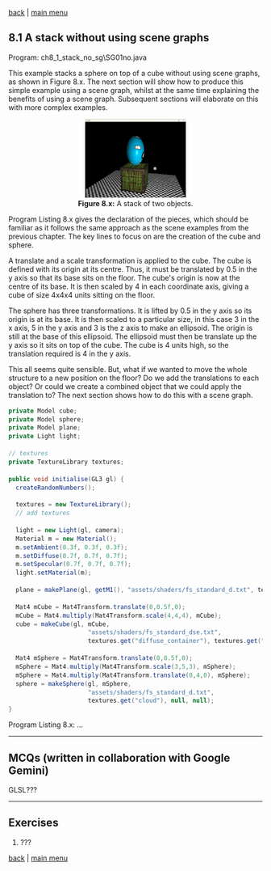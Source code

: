 [back](ch8.md) | [main menu](../README.md)
 
## 8.1 A stack without using scene graphs

Program: ch8_1_stack_no_sg\SG01no.java

This example stacks a sphere on top of a cube without using scene graphs, as shown in Figure 8.x. The next section will show how to produce this simple example using a scene graph, whilst at the same time explaining the benefits of using a scene graph. Subsequent sections will elaborate on this with more complex examples.

<p align="center">
  <img src="ch8_img/ch8_1_stack.png" alt="a sphere on top of a cube" width="200"><br>
  <strong>Figure 8.x:</strong> A stack of two objects.
</p>

Program Listing 8.x gives the declaration of the pieces, which should be familiar as it follows the same approach as the scene examples from the previous chapter. The key lines to focus on are the creation of the cube and sphere.

A translate and a scale transformation is applied to the cube. The cube is defined with its origin at its centre. Thus, it must be translated by 0.5 in the y axis so that its base sits on the floor. The cube's origin is now at the centre of its base. It is then scaled by 4 in each coordinate axis, giving a cube of size 4x4x4 units sitting on the floor.

The sphere has three transformations. It is lifted by 0.5 in the y axis so its origin is at its base. It is then scaled to a particular size, in this case 3 in the x axis, 5 in the y axis and 3 is the z axis to make an ellipsoid. The origin is still at the base of this ellipsoid. The ellipsoid must then be translate up the y axis so it sits on top of the cube. The cube is 4 units high, so the translation required is 4 in the y axis.

This all seems quite sensible. But, what if we wanted to move the whole structure to a new position on the floor? Do we add the translations to each object? Or could we create a combined object that we could apply the translation to? The next section shows how to do this with a scene graph.

```java
private Model cube;
private Model sphere;
private Model plane;
private Light light;

// textures
private TextureLibrary textures;

public void initialise(GL3 gl) {
  createRandomNumbers();

  textures = new TextureLibrary();
  // add textures

  light = new Light(gl, camera);
  Material m = new Material();
  m.setAmbient(0.3f, 0.3f, 0.3f);
  m.setDiffuse(0.7f, 0.7f, 0.7f);
  m.setSpecular(0.7f, 0.7f, 0.7f);
  light.setMaterial(m);

  plane = makePlane(gl, getM1(), "assets/shaders/fs_standard_d.txt", textures.get("chequerboard"), null, null);
  
  Mat4 mCube = Mat4Transform.translate(0,0.5f,0);
  mCube = Mat4.multiply(Mat4Transform.scale(4,4,4), mCube);
  cube = makeCube(gl, mCube,
                      "assets/shaders/fs_standard_dse.txt", 
                      textures.get("diffuse_container"), textures.get("specular_container"), textures.get("matrix"));

  Mat4 mSphere = Mat4Transform.translate(0,0.5f,0);
  mSphere = Mat4.multiply(Mat4Transform.scale(3,5,3), mSphere);
  mSphere = Mat4.multiply(Mat4Transform.translate(0,4,0), mSphere);
  sphere = makeSphere(gl, mSphere,
                      "assets/shaders/fs_standard_d.txt", 
                      textures.get("cloud"), null, null);
}
```

Program Listing 8.x: ...

---


## MCQs (written in collaboration with Google Gemini)

GLSL???

---

## Exercises

1. ???

[back](ch8.md) | [main menu](../README.md)